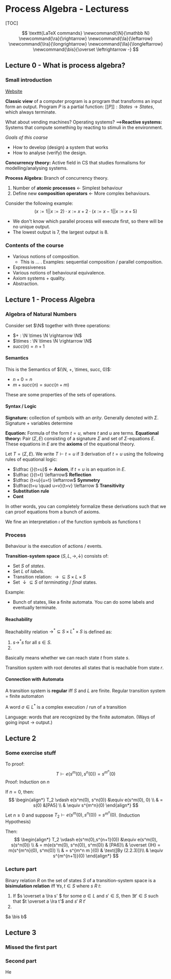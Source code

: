 # Process Algebra - Lecturess

[TOC]

$$
\texttt{LaTeX commands}
\newcommand{\N}{\mathbb N}
\newcommand{\ra}{\rightarrow}
\newcommand{\la}{\leftarrow}
\newcommand{\lra}{\longrightarrow}
\newcommand{\lla}{\longleftarrow}
\newcommand{\bis}{\overset \leftrightarrow -}
$$

## Lecture 0 - What is process algebra?

### Small introduction

[Website](http://www.win.tue.nl/~luttik/Courses/PA/schedule.php)

**Classic view** of a computer program is a program that transforms an input form an output. Program $P$ is a partial function: $[[P]]:States \rightarrow States$, which always terminate.

What about vending machines? Operating systems? $\implies$**Reactive systems:** Systems that compute something by reacting to stimuli in the environment.

*Goals of this coarse*

- How to develop (design) a system that works
- How to analyse (verify) the design.

**Concurrency theory:** Active field in CS that studies formalisms for modelling/analysing systems.

**Process Algebra:** Branch of concurrency theory.

1. Number of **atomic processes** $\longleftarrow$ Simplest behaviour
2. Define new **composition operators** $\longleftarrow$ More complex behaviours.

Consider the following example:
$$
(x:=1 || x:= 2) \cdot x := x + 2 \cdot (x:= x-1 || x:= x+5)
$$

- We don't know which parallel process will execute first, so there will be no unique output.
- The lowest output is 7, the largest output is 8.

### Contents of the course

- Various notions of composition.
  - This is ... . Examples: sequential composition / parallel composition.
- Expressiveness
- Various notions of behavioural equivalence.
- Axiom systems + quality.
- Abstraction.

## Lecture 1 - Process Algebra

### Algebra of Natural Numbers

Consider set $\N$ together with three operations:

- $+ : \N \times \N \rightarrow \N$
- $\times : \N \times \N \rightarrow \N$
- $succ(n) = n+1$

#### Semantics

This is the Semantics of $(\N, +, \times, succ, 0)$:

- $n + 0  =n$
- $m + succ(n) = succ(n+m)$

These are some properties of the sets of operations.

#### Syntax / Logic

**Signature:** collection of symbols with an *arity*. Generally denoted with $\Sigma$.
Signature + variables determine 

**Equation:** Formula of the form $t=u$, where $t$ and $u$ are terms.
**Equational theory:** Pair $(\Sigma, E)$ consisting of a signature $\Sigma$ and set of $\Sigma$-equations $E$. 
These equations in $E$ are the **axioms** of the equational theory. 

Let $T=(\Sigma, E)$. 
We write $T \vdash t = u$ if $\exists$ derivation of $t=u$ using the following rules of equational logic:

- $\dfrac {}{t=u}$ $\leftarrow$ **Axiom**, if $t=u$ is an equation in $E$.
- $\dfrac {}{t=t} \leftarrow$ **Reflection**
- $\dfrac {t=u}{u=t} \leftarrow$ **Symmetry**
- $\dfrac{t=u \quad u=v}{t=v} \leftarrow $ **Transitivity**
- **Substitution rule**
- **Cont**

In other words, you can completely formalize these derivations such that we can proof equations from a bunch of axioms.

We fine an interpretation $\iota$ of the function symbols as functions t





### Process

Behaviour is the execution of actions / events.

**Transition-system space** $(S, L, \rightarrow, \downarrow)$ consists of:

- Set $S$ of *states*.
- Set $L$ of *labels*.
- Transition relation: $\rightarrow \subseteq S \times L \times S$ 
- Set $\downarrow \subseteq S$ of *terminating* / *final* states.

Example:

- Bunch of states, like a finite automata. You can do some labels and eventually terminate.

#### Reachability

Reachability relation $\rightarrow^* \subseteq S \times L^* \times S$ is defined as:

1. $s \rightarrow^* s$ for all $s \in S$. 
2. ​

Basically means whether we can reach state $t$ from state $s$.

Transition system with root denotes all states that is reachable from state $r$.

#### Connection with Automata

A transition system is **regular** iff $S$ and $L$ are finite.
Regular transition system = finite automaton

A word $\sigma \in L^*$ is a complex execution / run of a transition 

Language: words that are recognized by the finite automaton. (Ways of going input $\rightarrow$ output.)

## Lecture 2

### Some exercise stuff

To proof:
$$
T \vdash e(s^m(0), s^n(0)) = s^{m^n}(0)
$$
Proof: Induction on $n$

If $n=0$, then:
$$
\begin{align*}
T_2 \vdash e(s^m(0), s^n(0))
&\equiv e(s^m(0), 0) \\
& = s(0) &[PA5] \\
& \equiv s^{m^n}(0)
\end{align*}
$$
Let $n\geq 0$ and suppose $T_2 \vdash e(s^m(0), s^n(0)) = s^{m^n}(0)$. (Induction Hypothesis)

Then:
$$
\begin{align*}
T_2 \vdash e(s^m(0),s^{n+1}(0))
&\equiv e(s^m(0), s(s^n(0)) \\
& = m(e(s^m(0), s^n(0)), s^m(0)) & [PA6]\\
& \overset {IH} = m(s^{m^n}(0), s^m(0)) \\
& = s^{m^n m }(0) & \text{[By (2.2.3)]}\\
& \equiv s^{m^{n+1}}(0)
\end{align*}
$$
### Lecture part

Binary relation $R$ on the set of states $S$ of a transition-system space is a **bisimulation relation** iff $\forall{s ,t \in S}$ where $s\ R\ t$:

1. If $s \overset a \lra s' ​$ for some $a \in L​$ and $s' \in S​$, then $\exists t' \in S​$ such that $t \overset a \lra t'​$ and $s'\ R\ t'​$
2. ​

$a \bis b$ 



## Lecture 3

### Missed the first part

### Second part

He